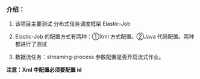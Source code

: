 ### 介绍：
1. 该项目主要测试 分布式任务调度框架 Elastic-Job
2. Elastic-Job 的配置方式有两种：①Xml 方式配置。②Java 代码配置。两种都进行了测试

3. 数据流任务：streaming-process 参数配置是否开启流式作业。

 **注意：Xml 中配置必须要配置 id**
